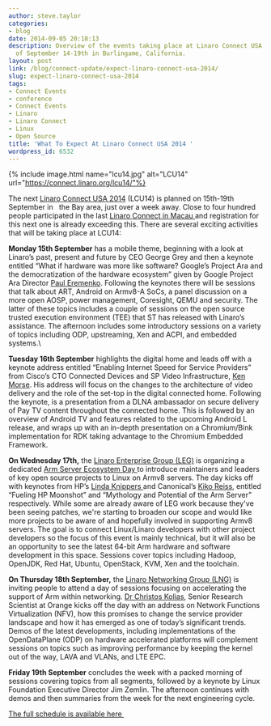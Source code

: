 ```yaml
---
author: steve.taylor
categories:
- blog
date: 2014-09-05 20:18:13
description: Overview of the events taking place at Linaro Connect USA 2014 the week
  of September 14-19th in Burlingame, California.
layout: post
link: /blog/connect-update/expect-linaro-connect-usa-2014/
slug: expect-linaro-connect-usa-2014
tags:
- Connect Events
- conference
- Connect Events
- Linaro
- Linaro Connect
- Linux
- Open Source
title: 'What To Expect At Linaro Connect USA 2014 '
wordpress_id: 6532
---
```


{% include image.html name="lcu14.jpg" alt="LCU14" url="https://connect.linaro.org/lcu14/"%}

The next [Linaro Connect USA 2014](https://connect.linaro.org/lcu14/) (LCU14) is planned on 15th-19th September in   the Bay area, just over a week away. Close to four hundred people participated in the last [Linaro Connect in Macau ](https://connect.linaro.org/lca14/)and registration for this next one is already exceeding this. There are several exciting activities that will be taking place at LCU14:

**Monday 15th September** has a mobile theme, beginning with a look at Linaro’s past, present and future by CEO George Grey and then a keynote entitled “What if hardware was more like software? Google’s Project Ara and the democratization of the hardware ecosystem” given by Google Project Ara Director [Paul Eremenko](https://connect.linaro.org/lcu14/). Following the keynotes there will be sessions that talk about ART, Android on Armv8-A SoCs, a panel discussion on a more open AOSP, power management, Coresight, QEMU and security. The latter of these topics includes a couple of sessions on the open source trusted execution environment (TEE) that ST has released with Linaro’s assistance. The afternoon includes some introductory sessions on a variety of topics including ODP, upstreaming, Xen and ACPI, and embedded systems.\

**Tuesday 16th September** highlights the digital home and leads off with a keynote address entitled “Enabling Internet Speed for Service Providers” from Cisco’s CTO Connected Devices and SP Video Infrastructure, [Ken Morse](https://connect.linaro.org/lcu14/). His address will focus on the changes to the architecture of video delivery and the role of the set-top in the digital connected home. Following the keynote, is a presentation from a DLNA ambassador on secure delivery of Pay TV content throughout the connected home. This is followed by an overview of Android TV and features related to the upcoming Android L release, and wraps up with an in-depth presentation on a Chromium/Bink implementation for RDK taking advantage to the Chromium Embedded Framework.

**On Wednesday 17th,** the [Linaro Enterprise Group (LEG)](https://wiki.linaro.org/LEG) is organizing a dedicated [Arm Server Ecosystem Day ](https://connect.linaro.org/lcu14/)to introduce maintainers and leaders of key open source projects to Linux on Armv8 servers. The day kicks off with keynotes from HP’s [Linda Knippers ](https://connect.linaro.org/lcu14/)and Canonical’s [Kiko Reiss](https://connect.linaro.org/lcu14/), entitled “Fueling HP Moonshot” and “Mythology and Potential of the Arm Server” respectively. While some are already aware of LEG work because they've been seeing patches, we're starting to broaden our scope and would like more projects to be aware of and hopefully involved in supporting Armv8 servers. The goal is to connect Linux/Linaro developers with other project developers so the focus of this event is mainly technical, but it will also be an opportunity to see the latest 64-bit Arm hardware and software development in this space. Sessions cover topics including Hadoop, OpenJDK, Red Hat, Ubuntu, OpenStack, KVM, Xen and the toolchain.

**On Thursday 18th September,** the [Linaro Networking Group (LNG)](https://wiki.linaro.org/LNG) is inviting people to attend a day of sessions focusing on accelerating the support of Arm within networking. [Dr Christos Kolias](https://connect.linaro.org/lcu14/), Senior Research Scientist at Orange kicks off the day with an address on Network Functions Virtualization (NFV), how this promises to change the service provider landscape and how it has emerged as one of today’s significant trends. Demos of the latest developments, including implementations of the OpenDataPlane (ODP) on hardware accelerated platforms will complement sessions on topics such as improving performance by keeping the kernel out of the way, LAVA and VLANs, and LTE EPC.

**Friday 19th September** concludes the week with a packed morning of sessions covering topics from all segments, followed by a keynote by Linux Foundation Executive Director Jim Zemlin. The afternoon continues with demos and then summaries from the week for the next engineering cycle.

[The full schedule is available here ](http://lcu14.zerista.com/event?event_order=start&event_page=1&owner=other&owner_id=739721&start=)